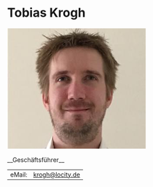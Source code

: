 # Tobias Krogh
<p class="center">
<img src="assets/image/team/tobias_krogh.jpg" class="team hexagon-img" title="Tobias Krogh">
</p>

<p class="center">
__Geschäftsführer__
</p>

|   |   |
|---|---|
|eMail:|[krogh@locity.de](mailto:krogh@locity.de)|

<p class="image-line">
<a href="https://github.com/TobiasKrogh" target="_blank">
  <i class="icon github" title="GitHub"></i>
</a>

<a href="https://www.xing.com/profile/Tobias_Krogh" target="_blank">
  <i class="icon xing" title="XING"></i>
</a>

<a href="https://www.linkedin.com/in/tobias-krogh-hh" target="_blank">
  <i class="icon linkedin" title="LinkedIn"></i>
</a>

<a href="http://stackoverflow.com/users/1342159/tobias-krogh" target="_blank">
  <i class="icon stackoverflow" title="Stackoverflow"></i>
</a>
</p>
